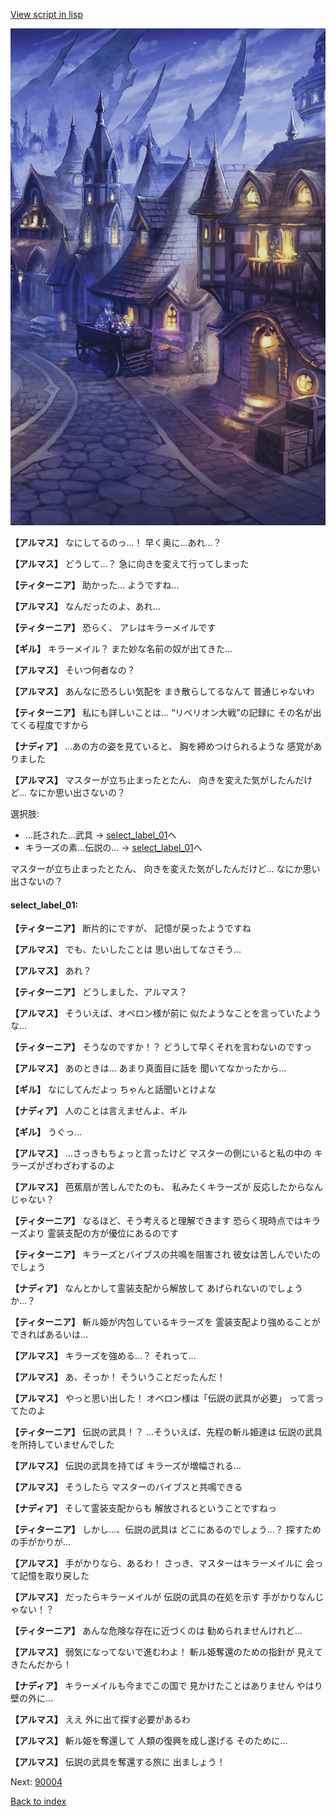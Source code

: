 [View script in lisp](../scripts/100104081.txt)

![101_city_night2.png](../images/backgrounds/101_city_night2.png)

**【アルマス】**
なにしてるのっ…！
早く奥に…あれ…？

**【アルマス】**
どうして…？
急に向きを変えて行ってしまった

**【ティターニア】**
助かった…
ようですね…

**【アルマス】**
なんだったのよ、あれ…

**【ティターニア】**
恐らく、
アレはキラーメイルです

**【ギル】**
キラーメイル？
また妙な名前の奴が出てきた…

**【アルマス】**
そいつ何者なの？

**【アルマス】**
あんなに恐ろしい気配を
まき散らしてるなんて
普通じゃないわ

**【ティターニア】**
私にも詳しいことは…
“リベリオン大戦”の記録に
その名が出てくる程度ですから

**【ナディア】**
…あの方の姿を見ていると、
胸を締めつけられるような
感覚がありました

**【アルマス】**
マスターが立ち止まったとたん、
向きを変えた気がしたんだけど…
なにか思い出さないの？

選択肢:
- …託された…武具 → [select_label_01](#select_label_01)へ
- キラーズの素…伝説の… → [select_label_01](#select_label_01)へ

マスターが立ち止まったとたん、
向きを変えた気がしたんだけど…
なにか思い出さないの？

#### select_label_01:

**【ティターニア】**
断片的にですが、
記憶が戻ったようですね

**【アルマス】**
でも、たいしたことは
思い出してなさそう…

**【アルマス】**
あれ？

**【ティターニア】**
どうしました、アルマス？

**【アルマス】**
そういえば、オベロン様が前に
似たようなことを言っていたような…

**【ティターニア】**
そうなのですか！？
どうして早くそれを言わないのですっ

**【アルマス】**
あのときは…
あまり真面目に話を
聞いてなかったから…

**【ギル】**
なにしてんだよっ
ちゃんと話聞いとけよな

**【ナディア】**
人のことは言えませんよ、ギル

**【ギル】**
うぐっ…

**【アルマス】**
…さっきもちょっと言ったけど
マスターの側にいると私の中の
キラーズがざわざわするのよ

**【アルマス】**
芭蕉扇が苦しんでたのも、
私みたくキラーズが
反応したからなんじゃない？

**【ティターニア】**
なるほど、そう考えると理解できます
恐らく現時点ではキラーズより
霊装支配の方が優位にあるのです

**【ティターニア】**
キラーズとバイブスの共鳴を阻害され
彼女は苦しんでいたのでしょう

**【ナディア】**
なんとかして霊装支配から解放して
あげられないのでしょうか…？

**【ティターニア】**
斬ル姫が内包しているキラーズを
霊装支配より強めることが
できればあるいは…

**【アルマス】**
キラーズを強める…？
それって…

**【アルマス】**
あ、そっか！
そういうことだったんだ！

**【アルマス】**
やっと思い出した！
オベロン様は「伝説の武具が必要」
って言ってたのよ

**【ティターニア】**
伝説の武具！？
…そういえば、先程の斬ル姫達は
伝説の武具を所持していませんでした

**【アルマス】**
伝説の武具を持てば
キラーズが増幅される…

**【アルマス】**
そうしたら
マスターのバイブスと共鳴できる

**【ナディア】**
そして霊装支配からも
解放されるということですねっ

**【ティターニア】**
しかし…、伝説の武具は
どこにあるのでしょう…？
探すための手がかりが…

**【アルマス】**
手がかりなら、あるわ！
さっき、マスターはキラーメイルに
会って記憶を取り戻した

**【アルマス】**
だったらキラーメイルが
伝説の武具の在処を示す
手がかりなんじゃない！？

**【ティターニア】**
あんな危険な存在に近づくのは
勧められませんけれど…

**【アルマス】**
弱気になってないで進むわよ！
斬ル姫奪還のための指針が
見えてきたんだから！

**【ナディア】**
キラーメイルも今までこの国で
見かけたことはありません
やはり壁の外に…

**【アルマス】**
ええ
外に出て探す必要があるわ

**【アルマス】**
斬ル姫を奪還して
人類の復興を成し遂げる
そのために…

**【アルマス】**
伝説の武具を奪還する旅に
出ましょう！

Next: [90004](90004.md)

[Back to index](index.md)

